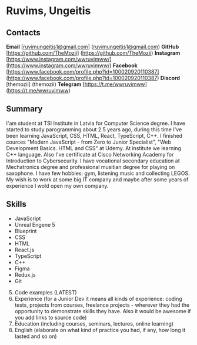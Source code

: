 # Ruvims, Ungeitis

## Contacts

**Email** [ruvimungeitis1@gmail.com] (ruvimungeitis1@gmail.com)
**GitHub** [https://github.com/TheMozii] (https://github.com/TheMozii)
**Instagram** [https://www.instagram.com/wwruvimww/] (https://www.instagram.com/wwruvimww/)
**Facebook** [https://www.facebook.com/profile.php?id=100020920110387] (https://www.facebook.com/profile.php?id=100020920110387)
**Discord** [themozii] (themozii)
**Telegram** [https://t.me/wwruvimww] (https://t.me/wwruvimww)

## Summary

I'am student at TSI Institute in Latvia for Computer Science degree. I have started to study parogramming about 2.5 years ago, during this time I've been learning JavaScript, CSS, HTML, React, TypeScript, C++. I finished cources "Modern JavaScript - from Zero to Junior Specialist", "Web Development Basics. HTML and CSS" at Udemy. At institute we learning C++ language. Also I've certificate at Cisco Networking Academy for Introduction to Cybersecurity.
I have vocational secondary education at Mechatronics degree and professional musitian degree for playing on saxophone.
I have few hobbies: gym, listening music and collecting LEGOS.
My wish is to work at some big IT company and maybe after some years of experience I wold open my own company.

## Skills

- JavaScript
- Unreal Engene 5
- Blueprint
- CSS
- HTML
- React.js
- TypeScript
- C++
- Figma
- Redux.js
- Git

5. Code examples (LATEST)
6. Experience (for a Junior Dev it means all kinds of experience: coding tests, projects from courses,
freelance projects - wherever they had the opportunity to demonstrate skills they have.
Also it would be awesome if you add links to source code)
7. Education (including courses, seminars, lectures, online learning)
8. English (elaborate on what kind of practice you had, if any, how long it lasted and so on)